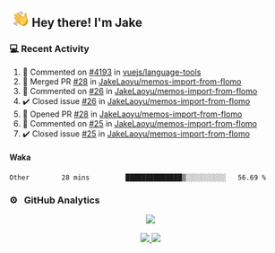 <img alt="Night Coding" src="./assets/Hand%20Wave.gif" width='40' align="left"/><h2>Hey there! I'm Jake</h2>

### 💻 Recent Activity

<!--RECENT_ACTIVITY:start-->
1. 💬 Commented on [#4193](https://github.com/vuejs/language-tools/issues/4193#issuecomment-2033427536) in [vuejs/language-tools](https://github.com/vuejs/language-tools)<br>
2. 🎉 Merged PR [#28](https://github.com/JakeLaoyu/memos-import-from-flomo/pull/28) in [JakeLaoyu/memos-import-from-flomo](https://github.com/JakeLaoyu/memos-import-from-flomo)<br>
3. 💬 Commented on [#26](https://github.com/JakeLaoyu/memos-import-from-flomo/issues/26#issuecomment-2017117345) in [JakeLaoyu/memos-import-from-flomo](https://github.com/JakeLaoyu/memos-import-from-flomo)<br>
4. ✔️ Closed issue [#26](https://github.com/JakeLaoyu/memos-import-from-flomo/issues/26) in [JakeLaoyu/memos-import-from-flomo](https://github.com/JakeLaoyu/memos-import-from-flomo)<br>
5. 💪 Opened PR [#28](https://github.com/JakeLaoyu/memos-import-from-flomo/pull/28) in [JakeLaoyu/memos-import-from-flomo](https://github.com/JakeLaoyu/memos-import-from-flomo)<br>
6. 💬 Commented on [#25](https://github.com/JakeLaoyu/memos-import-from-flomo/issues/25#issuecomment-2017077224) in [JakeLaoyu/memos-import-from-flomo](https://github.com/JakeLaoyu/memos-import-from-flomo)<br>
7. ✔️ Closed issue [#25](https://github.com/JakeLaoyu/memos-import-from-flomo/issues/25) in [JakeLaoyu/memos-import-from-flomo](https://github.com/JakeLaoyu/memos-import-from-flomo)<br>
<!--RECENT_ACTIVITY:end-->

#### Waka

<!--START_SECTION:waka-->

```text
Other        28 mins         ██████████████▒░░░░░░░░░░   56.69 %
```

<!--END_SECTION:waka-->

### ⚙️ &nbsp; GitHub Analytics

<p align="center">
  <img src="http://github-profile-summary-cards.vercel.app/api/cards/profile-details?username=JakeLaoyu&theme=2077" />
</p>


<p align="center">
<a href="https://github.com/JakeLaoyu">
  <img height="180em" src="https://github-readme-stats-eight-theta.vercel.app/api?username=jakelaoyu&show_icons=true&theme=algolia&include_all_commits=true&count_private=true"/>
  <img height="180em" src="https://github-readme-stats-eight-theta.vercel.app/api/top-langs/?username=jakelaoyu&layout=compact&langs_count=8&theme=algolia&hide=html&count_private=true"/>
</a>
</p>

<!-- ### 🤝🏻 &nbsp; Connect with Me

<p align="center">
<a href="https://i.jakeyu.top"><img src="https://img.shields.io/badge/-i.jakeyu.top-3423A6?style=flat&logo=Google-Chrome&logoColor=white"/></a>
<a href="mailto:jake.laoyu@gmail.com"><img src="https://img.shields.io/badge/-jake.laoyu@gmail.com-D14836?style=flat&logo=Gmail&logoColor=white"/></a>
</p> -->
